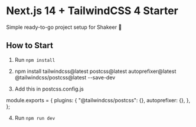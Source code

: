 # Next.js 14 + TailwindCSS 4 Starter

Simple ready-to-go project setup for Shakeer 🚀

## How to Start

1. Run `npm install`
2. npm install tailwindcss@latest postcss@latest autoprefixer@latest @tailwindcss/postcss@latest --save-dev

3. Add this in postcss.config.js

module.exports = {
plugins: {
"@tailwindcss/postcss": {},
autoprefixer: {},
},
};

4. Run `npm run dev`
